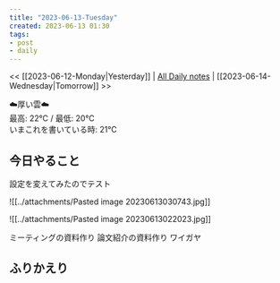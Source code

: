 ```yaml
---
title: "2023-06-13-Tuesday"
created: 2023-06-13 01:30
tags:
- post
- daily
---
```


<< [[2023-06-12-Monday|Yesterday]] | [All Daily notes](/tags/daily) | [[2023-06-14-Wednesday|Tomorrow]] >>

☁️厚い雲☁️  
最高: 22℃ / 最低: 20℃  
いまこれを書いている時: 21℃

## 今日やること

設定を変えてみたのでテスト

![[../attachments/Pasted image 20230613030743.jpg]]

![[../attachments/Pasted image 20230613022023.jpg]]

ミーティングの資料作り
論文紹介の資料作り
ワイガヤ


## ふりかえり
